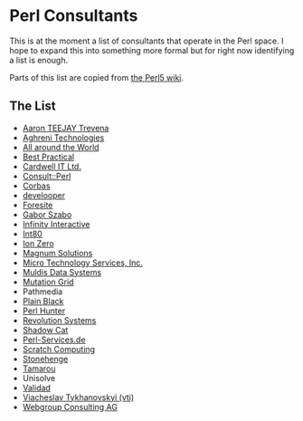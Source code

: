 # Perl Consultants

This is at the moment a list of consultants that operate in the Perl
space. I hope to expand this into something more formal but for right
now identifying a list is enough.

Parts of this list are copied from [the Perl5 wiki](https://www.socialtext.net/perl5/index.cgi?perl_businesses).

## The List


* [Aaron TEEJAY Trevena](https://www.socialtext.net/perl5/index.cgi?aaron_teejay_trevena)
* [Aghreni Technologies](http://www.aghreni.com/index.html)
* [All around the World](https://allaroundtheworld.fr/)
* [Best Practical](http://bestpractical.com/)
* [Cardwell IT Ltd.](http://cardwellit.com/)
* [Consult::Perl](http://consult-perl.dk/)
* [Corbas](http://www.corbas.co.uk/)
* [develooper](http://develooper.com/)
* [Foresite](http://www.fsite.com/)
* [Gabor Szabo](https://perlmaven.com/)
* [Infinity Interactive](http://www.iinteractive.com/)
* [Int80](http://www.int80.biz/)
* [Ion Zero](http://www.ionzero.com/)
* [Magnum Solutions](http://mag-sol.com/)
* [Micro Technology Services, Inc.](http://www.mitsi.com/)
* [Muldis Data Systems](http://www.muldis.com/)
* [Mutation Grid](http://mutationgrid.com)
* Pathmedia
* [Plain Black](http://www.plainblack.com/)
* [Perl Hunter](http://PerlHunter.com)
* [Revolution Systems](http://www.revsys.com/)
* [Shadow Cat](http://www.shadowcat.co.uk/)
* [Perl-Services.de](http://www.perl-services.de)
* [Scratch Computing](http://scratchcomputing.com/)
* [Stonehenge](http://www.stonehenge.com/)
* [Tamarou](http://tamarou.com/)
* Unisolve
* [Validad](http://www.validad.com/)
* [Viacheslav Tykhanovskyi (vti)](http://showmetheco.de/)
* [Webgroup Consulting AG](http://webgroup.ch/)
